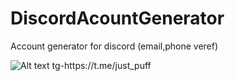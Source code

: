 # DiscordAcountGenerator
Account generator for discord (email,phone veref)

<img title="a title" alt="Alt text" src="[/images/boo.svg](https://media.discordapp.net/attachments/855200924485025812/1105607009497251891/image.png)">
tg-https://t.me/just_puff
